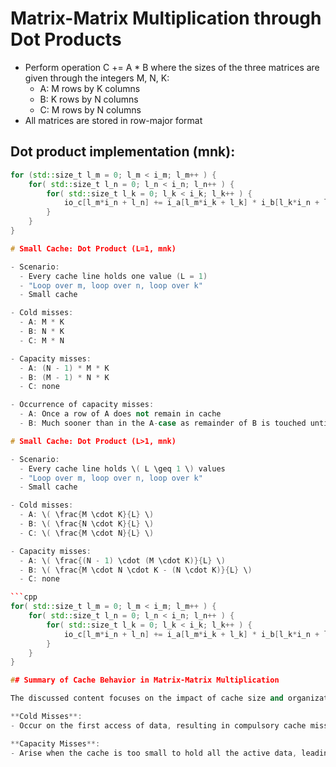 # Matrix-Matrix Multiplication through Dot Products

- Perform operation C += A * B where the sizes of the three matrices are given through the integers M, N, K:
  - A: M rows by K columns
  - B: K rows by N columns
  - C: M rows by N columns
- All matrices are stored in row-major format

## Dot product implementation (mnk):

```cpp
for (std::size_t l_m = 0; l_m < i_m; l_m++ ) {
    for( std::size_t l_n = 0; l_n < i_n; l_n++ ) {
        for( std::size_t l_k = 0; l_k < i_k; l_k++ ) {
            io_c[l_m*i_n + l_n] += i_a[l_m*i_k + l_k] * i_b[l_k*i_n + l_n];
        }
    }
}

# Small Cache: Dot Product (L=1, mnk)

- Scenario:
  - Every cache line holds one value (L = 1)
  - "Loop over m, loop over n, loop over k"
  - Small cache

- Cold misses:
  - A: M * K
  - B: N * K
  - C: M * N

- Capacity misses:
  - A: (N - 1) * M * K
  - B: (M - 1) * N * K
  - C: none

- Occurrence of capacity misses:
  - A: Once a row of A does not remain in cache
  - B: Much sooner than in the A-case as remainder of B is touched until potential re-use

# Small Cache: Dot Product (L>1, mnk)

- Scenario:
  - Every cache line holds \( L \geq 1 \) values
  - "Loop over m, loop over n, loop over k"
  - Small cache

- Cold misses:
  - A: \( \frac{M \cdot K}{L} \)
  - B: \( \frac{N \cdot K}{L} \)
  - C: \( \frac{M \cdot N}{L} \)

- Capacity misses:
  - A: \( \frac{(N - 1) \cdot (M \cdot K)}{L} \)
  - B: \( \frac{M \cdot N \cdot K - (N \cdot K)}{L} \)
  - C: none

```cpp
for( std::size_t l_m = 0; l_m < i_m; l_m++ ) {
    for( std::size_t l_n = 0; l_n < i_n; l_n++ ) {
        for( std::size_t l_k = 0; l_k < i_k; l_k++ ) {
            io_c[l_m*i_n + l_n] += i_a[l_m*i_k + l_k] * i_b[l_k*i_n + l_n];
        }
    }
}

## Summary of Cache Behavior in Matrix-Matrix Multiplication

The discussed content focuses on the impact of cache size and organization on the performance of matrix-matrix multiplication, specifically when implementing the dot product with a small cache scenario where each cache line accommodates more than one value. The iteration order follows 'm', 'n', and then 'k' across the matrices. 

**Cold Misses**:
- Occur on the first access of data, resulting in compulsory cache misses for all three matrices. The number of cold misses is determined by the dimensions of the matrices and the size of the cache line \( L \).

**Capacity Misses**:
- Arise when the cache is too small to hold all the active data, leading to evictions and subsequent reloads. Matrix A experiences capacity misses when a row is no longer retained in the cache, whereas matrix B encounters them more frequently due to its particular pattern of access.


